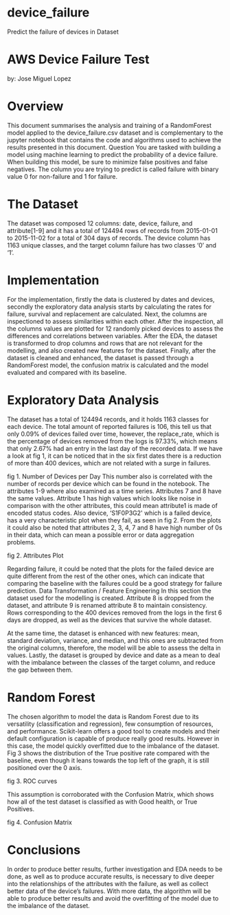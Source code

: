 # device_failure
Predict the failure of devices in Dataset
# AWS Device Failure Test
by: Jose Miguel Lopez
# Overview
This document summarises the analysis and training of a RandomForest model applied to the device_failure.csv dataset and is complementary to the jupyter notebook that contains the code and algorithms used to achieve the results presented in this document.
Question
You are tasked with building a model using machine learning to predict the probability of a device failure. When building this model, be sure to minimize false positives and false negatives. The column you are trying to predict is called failure with binary value 0 for non-failure and 1 for failure.
# The Dataset
The dataset was composed 12 columns: date, device, failure, and attribute[1-9] and it has a total of 124494 rows of records from 2015-01-01 to 2015-11-02 for a total of 304 days of records. The device column has 1163 unique classes, and the target column failure has two classes ‘0’ and ‘1’.
# Implementation
For the implementation, firstly the data is clustered by dates and devices, secondly the exploratory data analysis starts by calculating  the rates for failure, survival and replacement are calculated. Next, the columns are inspectioned to assess similarities within each other. After the inspection, all the columns values are plotted for 12 randomly picked devices to assess  the differences and correlations between variables. 
After the EDA, the dataset is transformed to drop columns and rows that are not relevant for the modelling, and also created new features for the dataset. Finally, after the dataset is cleaned and enhanced, the dataset is passed through a RandomForest model, the confusion matrix is calculated and the model evaluated and compared with its baseline.
# Exploratory Data Analysis
The dataset has a total of 124494 records, and it holds 1163 classes for each device. The total amount of reported failures is 106, this tell us that only 0.09% of devices failed over time, however, the replace_rate, which is the percentage of devices removed from the logs is  97.33%, which means that only 2.67% had an entry in the last day of the recorded data. If we have a look at fig 1, it can be noticed that in the six first dates there is a reduction of more than 400 devices, which are not related with a surge in failures. 

fig 1. Number of Devices per Day
This number also is correlated with the number of records per device which can be found in the notebook. 
The attributes 1-9 where also examined as a time series. Attributes 7 and 8 have the same values. Attribute 1 has high values which looks like noise  in comparison with the other attributes, this could mean attribute1 is made of encoded status codes.  Also device, ‘S1F0P3G2' which is a failed device, has a very characteristic plot when they fail, as seen in fig 2. From the plots it could also be noted that attributes 2, 3, 4, 7 and 8  have high number of 0s in their data, which can mean a possible error or data aggregation problems. 

fig 2. Attributes Plot

Regarding failure, it could be noted that the plots for the failed device are quite different from the rest of the other ones, which can indicate that comparing the baseline with the failures could be a good strategy for failure prediction.
Data Transformation / Feature Engineering
In this section the dataset used for the modelling is created. Attribute 8 is dropped from the dataset, and attribute 9 is renamed attribute 8 to maintain consistency. Rows corresponding to the 400 devices removed from the logs in the first 6 days are dropped, as well as the devices that survive the whole dataset. 

At the same time, the dataset is enhanced with new features: mean, standard deviation, variance, and median, and this ones are subtracted from the original columns, therefore, the model will be able to assess the delta in values. Lastly, the dataset is grouped by device and date as a mean to deal with the imbalance between the classes of the target column, and reduce the gap between them.
# Random Forest
The chosen algorithm to model the data is Random Forest due to its versatility (classification and regression), few consumption of resources, and performance. Scikit-learn offers a good tool to create models and their default configuration is capable of produce really good results. However in this case, the model quickly overfitted due to the imbalance of the dataset. Fig 3 shows the distribution of the True positive rate compared with the baseline, even though it leans towards the top left of the graph, it is still positioned over the 0 axis.


fig 3. ROC curves

This assumption is corroborated with the Confusion Matrix, which shows how all of the test dataset is classified as with Good health, or True Positives. 

fig 4. Confusion Matrix


# Conclusions
In order to produce better results, further investigation and EDA needs to be done, as well as to produce accurate results, is necessary to dive deeper into the relationships of the attributes with the failure, as well as collect better data of  the device’s failures. With more data, the algorithm will be able to produce better results and avoid the overfitting of the model due to the imbalance of the dataset.
